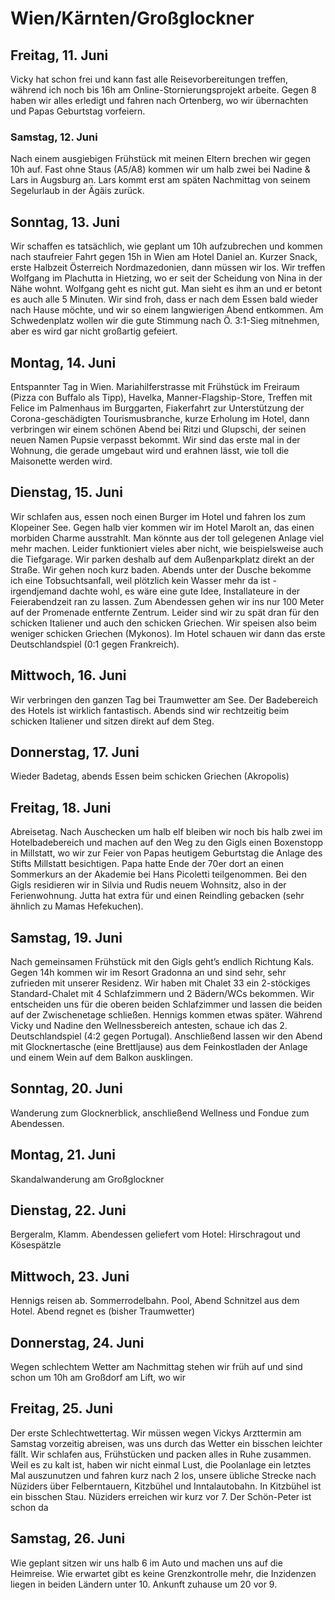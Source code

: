 # Wien/Kärnten/Großglockner

## Freitag, 11. Juni

Vicky hat schon frei und kann fast alle Reisevorbereitungen treffen, während ich noch bis 16h am Online-Stornierungsprojekt arbeite. Gegen 8 haben wir alles erledigt und fahren nach Ortenberg, wo wir übernachten und Papas Geburtstag vorfeiern.

### Samstag, 12. Juni

Nach einem ausgiebigen Frühstück mit meinen Eltern brechen wir gegen 10h auf. Fast ohne Staus (A5/A8) kommen wir um halb zwei bei Nadine & Lars in Augsburg an.
Lars kommt erst am späten Nachmittag von seinem Segelurlaub in der Ägäis zurück.

## Sonntag, 13. Juni

Wir schaffen es tatsächlich, wie geplant um 10h aufzubrechen und kommen nach staufreier Fahrt gegen 15h in Wien am Hotel Daniel an. Kurzer Snack, erste Halbzeit Österreich Nordmazedonien, dann müssen wir los. Wir treffen Wolfgang im Plachutta in Hietzing, wo er seit der Scheidung von Nina in der Nähe wohnt. Wolfgang geht es nicht gut. Man sieht es ihm an und er betont es auch alle 5 Minuten. Wir sind froh, dass er nach dem Essen bald wieder nach Hause möchte, und wir so einem langwierigen Abend entkommen. Am Schwedenplatz wollen wir die gute Stimmung nach Ö. 3:1-Sieg mitnehmen, aber es wird gar nicht großartig gefeiert.

## Montag, 14. Juni

Entspannter Tag in Wien. Mariahilferstrasse mit Frühstück im Freiraum (Pizza con Buffalo als Tipp), Havelka, Manner-Flagship-Store, Treffen mit Felice im Palmenhaus im Burggarten, Fiakerfahrt zur Unterstützung der Corona-geschädigten Tourismusbranche, kurze Erholung im Hotel, dann verbringen wir einem schönen Abend bei Ritzi und Glupschi, der seinen neuen Namen Pupsie verpasst bekommt. Wir sind das erste mal in der Wohnung, die gerade umgebaut wird und erahnen lässt, wie toll die Maisonette werden wird.

## Dienstag, 15. Juni

Wir schlafen aus, essen noch einen Burger im Hotel und fahren los zum Klopeiner See. Gegen halb vier kommen wir im Hotel Marolt an, das einen morbiden Charme ausstrahlt. Man könnte aus der toll gelegenen Anlage viel mehr machen. Leider funktioniert vieles aber nicht, wie beispielsweise auch die Tiefgarage. Wir parken deshalb auf dem Außenparkplatz direkt an der Straße. Wir gehen noch kurz baden. Abends unter der Dusche bekomme ich eine Tobsuchtsanfall, weil plötzlich kein Wasser mehr da ist - irgendjemand dachte wohl, es wäre eine gute Idee, Installateure in der Feierabendzeit ran zu lassen.
Zum Abendessen gehen wir ins nur 100 Meter auf der Promenade entfernte Zentrum. Leider sind wir zu spät dran für den schicken Italiener und auch den schicken Griechen. Wir speisen also beim weniger schicken Griechen (Mykonos). Im Hotel schauen wir dann das erste Deutschlandspiel (0:1 gegen Frankreich).

## Mittwoch, 16. Juni

Wir verbringen den ganzen Tag bei Traumwetter am See. Der Badebereich des Hotels ist wirklich fantastisch. Abends sind wir rechtzeitig beim schicken Italiener und sitzen direkt auf dem Steg.

## Donnerstag, 17. Juni

Wieder Badetag, abends Essen beim schicken Griechen (Akropolis)

## Freitag, 18. Juni

Abreisetag. Nach Auschecken um halb elf bleiben wir noch bis halb zwei im Hotelbadebereich und machen auf den Weg zu den Gigls einen Boxenstopp in Millstatt, wo wir zur Feier von Papas heutigem Geburtstag die Anlage des Stifts Millstatt besichtigen. Papa hatte Ende der 70er dort an einen Sommerkurs an der Akademie bei Hans Picoletti teilgenommen.
Bei den Gigls residieren wir in Silvia und Rudis neuem Wohnsitz, also in der Ferienwohnung. Jutta hat extra für und einen Reindling gebacken (sehr ähnlich zu Mamas Hefekuchen).

## Samstag, 19. Juni

Nach gemeinsamen Frühstück mit den Gigls geht’s endlich Richtung Kals. Gegen 14h kommen wir im Resort Gradonna an und sind sehr, sehr zufrieden mit unserer Residenz. Wir haben mit Chalet 33 ein 2-stöckiges Standard-Chalet mit 4 Schlafzimmern und 2 Bädern/WCs bekommen. Wir entscheiden uns für die oberen beiden Schlafzimmer und lassen die beiden auf der Zwischenetage schließen. Hennigs kommen etwas später. Während Vicky und Nadine den Wellnessbereich antesten, schaue ich das 2. Deutschlandspiel (4:2 gegen Portugal). Anschließend lassen wir den Abend mit Glocknertasche (eine Brettljause) aus dem Feinkostladen der Anlage und einem Wein auf dem Balkon ausklingen.

## Sonntag, 20. Juni

Wanderung zum Glocknerblick, anschließend Wellness und Fondue zum Abendessen.

## Montag, 21. Juni

Skandalwanderung am Großglockner

## Dienstag, 22. Juni

Bergeralm, Klamm. Abendessen geliefert vom Hotel: Hirschragout und Kösespätzle

## Mittwoch, 23. Juni

Hennigs reisen ab. Sommerrodelbahn. Pool, Abend Schnitzel aus dem Hotel. Abend regnet es (bisher Traumwetter)

## Donnerstag, 24. Juni

Wegen schlechtem Wetter am Nachmittag stehen wir früh auf und sind schon um 10h am Großdorf am Lift, wo wir

## Freitag, 25. Juni

Der erste Schlechtwettertag. Wir müssen wegen Vickys Arzttermin am Samstag vorzeitig abreisen, was uns durch das Wetter ein bisschen leichter fällt. Wir schlafen aus, Frühstücken und packen alles in Ruhe zusammen. Weil es zu kalt ist, haben wir nicht einmal Lust, die Poolanlage ein letztes Mal auszunutzen und fahren kurz nach 2 los, unsere übliche Strecke nach Nüziders über Felberntauern, Kitzbühel und Inntalautobahn. In Kitzbühel ist ein bisschen Stau. Nüziders erreichen wir kurz vor 7. Der Schön-Peter ist schon da

## Samstag, 26. Juni

Wie geplant sitzen wir uns halb 6 im Auto und machen uns auf die Heimreise. Wie erwartet gibt es keine Grenzkontrolle mehr, die Inzidenzen liegen in beiden Ländern unter 10. Ankunft zuhause um 20 vor 9.
